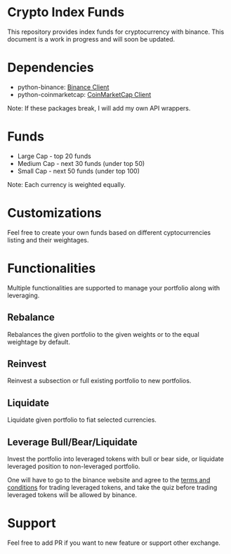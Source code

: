 # Crypto Index Funds 

This repository provides index funds for cryptocurrency with binance. This document is a work in progress and will soon be updated.

# Dependencies

- python-binance: [Binance Client](https://github.com/sammchardy/python-binance)
- python-coinmarketcap: [CoinMarketCap Client](https://github.com/rsz44/python-coinmarketcap)

Note: If these packages break, I will add my own API wrappers.

# Funds

- Large Cap - top 20 funds
- Medium Cap - next 30 funds (under top 50)
- Small Cap - next 50 funds (under top 100)

Note: Each currency is weighted equally.

# Customizations

Feel free to create your own funds based on different cyptocurrencies listing and their weightages.

# Functionalities

Multiple functionalities are supported to manage your portfolio along with leveraging.

## Rebalance

Rebalances the given portfolio to the given weights or to the equal weightage by default.

## Reinvest

Reinvest a subsection or full existing portfolio to new portfolios.

## Liquidate

Liquidate given portfolio to fiat selected currencies.

## Leverage Bull/Bear/Liquidate

Invest the portfolio into leveraged tokens with bull or bear side, or liquidate leveraged position to non-leveraged portfolio.

One will have to go to the binance website and agree to the [terms and conditions](https://www.binance.com/en/trade/BTCUP_USDT?layout=basic&type=spot) for trading leveraged tokens, and take the quiz before trading leveraged tokens will be allowed by binance.


# Support

Feel free to add PR if you want to new feature or support other exchange.